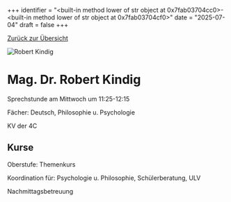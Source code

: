 
+++
identifier = "<built-in method lower of str object at 0x7fab03704cc0>-<built-in method lower of str object at 0x7fab03704cf0>"
date = "2025-07-04"
draft = false
+++

 [Zurück zur Übersicht](/schule/lehrpersonal/)

<div class="row">
<div class="column">
<img src="/images/personal/Kindig.jpg" alt="Robert Kindig"> 
</div>
<div class="column">

# Mag. Dr. Robert Kindig 

Sprechstunde am Mittwoch um 11:25-12:15

Fächer: Deutsch,  Philosophie u. Psychologie

KV der 4C



## Kurse



Oberstufe: Themenkurs

Koordination für: Psychologie u. Philosophie, Schülerberatung, ULV

Nachmittagsbetreuung

</div>
</div> 

